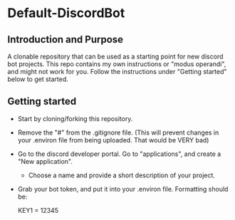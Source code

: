 # Default-DiscordBot

## Introduction and Purpose
A clonable repository that can be used as a starting point for new discord bot projects. This repo contains my own instructions or "modus operandi", and might not work for you. Follow the instructions under "Getting started" below to get started.


## Getting started
* Start by cloning/forking this repository.
* Remove the "#" from the .gitignore file. (This will prevent changes in your .environ file from being uploaded. That would be VERY bad)
* Go to the discord developer portal. Go to "applications", and create a "New application".
    - Choose a name and provide a short description of your project.
* Grab your bot token, and put it into your .environ file. Formatting should be:

    KEY1 = 12345
